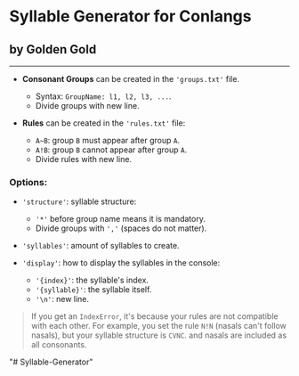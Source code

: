 # **Syllable Generator for Conlangs**
## by Golden Gold

------

- **Consonant Groups** can be created in the `'groups.txt'` file.
  - Syntax: `GroupName: l1, l2, l3, ...`.
  - Divide groups with new line.
  
- **Rules** can be created in the `'rules.txt'` file:
  - `A~B`: group `B` must appear after group `A`.
  - `A!B`: group `B` cannot appear after group `A`.
  - Divide rules with new line.


### Options:
- `'structure'`: syllable structure: 
	- `'*'` before group name means it is mandatory.
	- Divide groups with `','` (spaces do not matter).

- `'syllables'`: amount of syllables to create.
- `'display'`: how to display the syllables in the console:
	- `'{index}'`: the syllable's index.
	- `'{syllable}'`:  the syllable itself.
	- `'\n'`: new line.

> If you get an `IndexError`, it's because your rules are not compatible with each other. For example, you set the rule `N!N` (nasals can't follow nasals), but your syllable structure is `CVNC`. and nasals are included as all consonants.

"# Syllable-Generator" 
